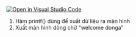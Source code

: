 [![Open in Visual Studio Code](https://classroom.github.com/assets/open-in-vscode-2e0aaae1b6195c2367325f4f02e2d04e9abb55f0b24a779b69b11b9e10269abc.svg)](https://classroom.github.com/online_ide?assignment_repo_id=16571132&assignment_repo_type=AssignmentRepo)
1. Hàm printf() dùng để xuất dữ liệu ra màn hình
2. Xuất màn hình dòng chữ "welcome donga"
